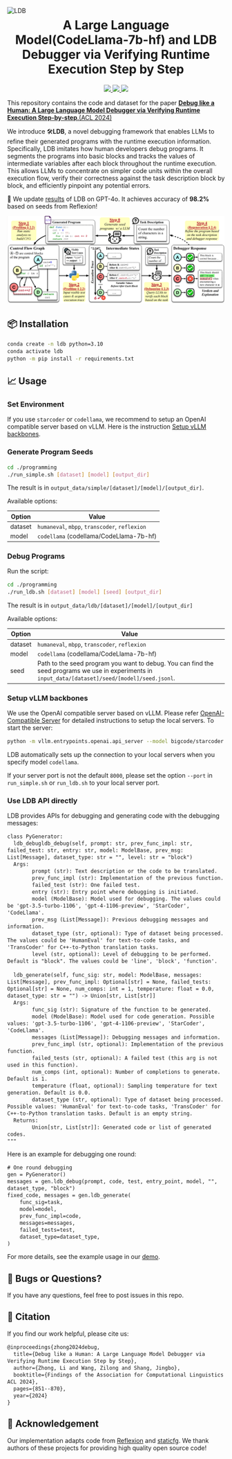 <img src="![Codellama](https://github.com/user-attachments/assets/be7af4a4-5c18-4cae-bfce-d8d64420882d)
" alt="LDB" width="115" align="left"><div align="center"><h1>A Large Language Model(CodeLlama-7b-hf) and LDB Debugger via Verifying Runtime Execution Step by Step</h1></div>

<p align="center">
  <a href="https://arxiv.org/abs/2402.16906">
    <img src="https://img.shields.io/badge/📝-Paper-blue">
  </a>
  <a href="https://github.com/FloridSleeves/LLMDebugger">
    <img src="https://img.shields.io/badge/👩‍💻-Code-green">
  </a>
  <a href="https://huggingface.co/spaces/shangdatalab-ucsd/LDB">
    <img src="https://img.shields.io/badge/🚀-Demo-orange">
  </a>
</p>

This repository contains the code and dataset for the paper [**Debug like a Human: A Large Language Model Debugger via Verifying Runtime Execution Step-by-step**.(ACL 2024)](https://arxiv.org/abs/2402.16906)

We introduce 🛠️**LDB**, a novel debugging framework that enables LLMs to refine their generated programs with the runtime execution information. Specifically, LDB imitates how human developers debug programs. It segments the programs into basic blocks and tracks the values of intermediate variables after each block throughout the runtime execution. This allows LLMs to concentrate on simpler code units within the overall execution flow, verify their correctness against the task description block by block, and efficiently pinpoint any potential errors.

📢 We update [results](https://github.com/FloridSleeves/LLMDebugger/blob/main/results/ldb/humaneval/reflexion/gpt-4o-2024-05-13.jsonl) of LDB on GPT-4o. It achieves accuracy of **98.2%** based on seeds from Reflexion!

![image](assets/overview-ldb.png)

## 📦 Installation

```bash
conda create -n ldb python=3.10
conda activate ldb
python -m pip install -r requirements.txt
```

## 📈 Usage

### Set Environment


If you use `starcoder` or `codellama`, we recommend to setup an OpenAI compatible server based on vLLM. Here is the instruction [Setup vLLM backbones](#setup-vllm-backbones).

### Generate Program Seeds

```bash
cd ./programming
./run_simple.sh [dataset] [model] [output_dir]
```

The result is in `output_data/simple/[dataset]/[model]/[output_dir]`.

Available options:

| Option  | Value                                                                        |
| ------- | ---------------------------------------------------------------------------- |
| dataset | `humaneval`, `mbpp`, `transcoder`, `reflexion`                                                                            |
| model   | `codellama` (codellama/CodeLlama-7b-hf)   |

### Debug Programs

Run the script:

```bash
cd ./programming
./run_ldb.sh [dataset] [model] [seed] [output_dir]
```

The result is in `output_data/ldb/[dataset]/[model]/[output_dir]`

Available options:

| Option  | Value|
| ------- | --------------------------------------------------------------------|
| dataset | `humaneval`, `mbpp`, `transcoder`, `reflexion`   |
| model   | `codellama` (codellama/CodeLlama-7b-hf)|
| seed    | Path to the seed program you want to debug. You can find the seed programs we use in experiments in `input_data/[dataset]/seed/[model]/seed.jsonl`.|

### Setup vLLM backbones

We use the OpenAI compatible server based on vLLM. Please refer [OpenAI-Compatible Server](https://docs.vllm.ai/en/latest/getting_started/quickstart.html#openai-compatible-server) for detailed instructions to setup the local servers. To start the server:
```bash
python -m vllm.entrypoints.openai.api_server --model bigcode/starcoder
```
LDB automatically sets up the connection to your local servers when you specify model `codellama`.

If your server port is not the default `8000`, please set the option `--port` in `run_simple.sh` or `run_ldb.sh` to your local server port.

### Use LDB API directly
LDB provides APIs for debugging and generating code with the debugging messages:

```
class PyGenerator:
  ldb_debugldb_debug(self, prompt: str, prev_func_impl: str, failed_test: str, entry: str, model: ModelBase, prev_msg: List[Message], dataset_type: str = "", level: str = "block")
  Args:
        prompt (str): Text description or the code to be translated.
        prev_func_impl (str): Implementation of the previous function.
        failed_test (str): One failed test.
        entry (str): Entry point where debugging is initiated.
        model (ModelBase): Model used for debugging. The values could be 'gpt-3.5-turbo-1106', 'gpt-4-1106-preview', 'StarCoder', 'CodeLlama'.
        prev_msg (List[Message]): Previous debugging messages and information.
        dataset_type (str, optional): Type of dataset being processed. The values could be 'HumanEval' for text-to-code tasks, and 'TransCoder' for C++-to-Python translation tasks.
        level (str, optional): Level of debugging to be performed. Default is "block". The values could be 'line', 'block', 'function'.

  ldb_generate(self, func_sig: str, model: ModelBase, messages: List[Message], prev_func_impl: Optional[str] = None, failed_tests: Optional[str] = None, num_comps: int = 1, temperature: float = 0.0, dataset_type: str = "") -> Union[str, List[str]]
  Args:
        func_sig (str): Signature of the function to be generated.
        model (ModelBase): Model used for code generation. Possible values: 'gpt-3.5-turbo-1106', 'gpt-4-1106-preview', 'StarCoder', 'CodeLlama'.
        messages (List[Message]): Debugging messages and information.
        prev_func_impl (str, optional): Implementation of the previous function.
        failed_tests (str, optional): A failed test (this arg is not used in this function).
        num_comps (int, optional): Number of completions to generate. Default is 1.
        temperature (float, optional): Sampling temperature for text generation. Default is 0.0.
        dataset_type (str, optional): Type of dataset being processed. Possible values: 'HumanEval' for text-to-code tasks, 'TransCoder' for C++-to-Python translation tasks. Default is an empty string.
  Returns:
        Union[str, List[str]]: Generated code or list of generated codes.
"""
```
Here is an example for debugging one round:
```
# One round debugging
gen = PyGenerator()
messages = gen.ldb_debug(prompt, code, test, entry_point, model, "", dataset_type, "block")
fixed_code, messages = gen.ldb_generate(
    func_sig=task,
    model=model,
    prev_func_impl=code,
    messages=messages,
    failed_tests=test,
    dataset_type=dataset_type,
)
```
For more details, see the example usage in our [demo](https://huggingface.co/spaces/shangdatalab-ucsd/LDB).

## 🐞 Bugs or Questions?

If you have any questions, feel free to post issues in this repo.

## 📑 Citation

If you find our work helpful, please cite us:
```
@inproceedings{zhong2024debug,
  title={Debug like a Human: A Large Language Model Debugger via Verifying Runtime Execution Step by Step},
  author={Zhong, Li and Wang, Zilong and Shang, Jingbo},
  booktitle={Findings of the Association for Computational Linguistics ACL 2024},
  pages={851--870},
  year={2024}
}

```
## 🙌 Acknowledgement
Our implementation adapts code from [Reflexion](https://github.com/noahshinn/reflexion) and [staticfg](https://github.com/coetaur0/staticfg). We thank authors of these projects for providing high quality open source code!
